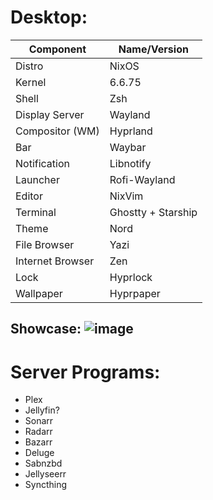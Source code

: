 # Desktop:

| Component             | Name/Version                |
|-----------------------|-----------------------------|
| Distro                | NixOS                       |
| Kernel                | 6.6.75                         |
| Shell                 | Zsh                        |
| Display Server        | Wayland                     |
| Compositor (WM)       | Hyprland                    |
| Bar                   | Waybar                      |
| Notification          | Libnotify                   |
| Launcher              | Rofi-Wayland                |
| Editor                | NixVim                      |
| Terminal              | Ghostty + Starship          |
| Theme                 | Nord        |
| File Browser          | Yazi               |
| Internet Browser      | Zen                         |
| Lock                  | Hyprlock                    |
| Wallpaper             | Hyprpaper                   |
## Showcase: ![image](https://github.com/user-attachments/assets/0e4f7b97-fe81-4d3f-b494-1a55de8a0e00)


# Server Programs:
- Plex
- Jellyfin?
- Sonarr
- Radarr
- Bazarr
- Deluge
- Sabnzbd
- Jellyseerr
- Syncthing
